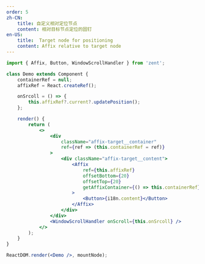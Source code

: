 ```yaml
---
order: 5
zh-CN:
	title: 自定义相对定位节点
	content: 相对目标节点定位的固钉
en-US:
	title:  Target node for positioning
	content: Affix relative to target node
---
```


```jsx
import { Affix, Button, WindowScrollHandler } from 'zent';

class Demo extends Component {
	containerRef = null;
	affixRef = React.createRef();

	onSrcoll = () => {
		this.affixRef?.current?.updatePosition();
	};

	render() {
		return (
			<>
				<div
					className="affix-target__container"
					ref={ref => (this.containerRef = ref)}
				>
					<div className="affix-target__content">
						<Affix
							ref={this.affixRef}
							offsetBottom={20}
							offsetTop={20}
							getAffixContainer={() => this.containerRef}
						>
							<Button>{i18n.content}</Button>
						</Affix>
					</div>
				</div>
				<WindowScrollHandler onScroll={this.onSrcoll} />
			</>
		);
	}
}

ReactDOM.render(<Demo />, mountNode);
```

<style>
    .affix-target__container{
        height: 150px;
        overflow-y: auto;
    }

    .affix-target__content {
        background: rgba(0, 0, 0, 0.1);
        padding-top: 150px;
        height: 200px;
    }
</style>
